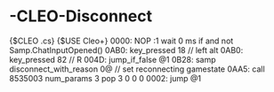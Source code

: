 # -CLEO-Disconnect
{$CLEO .cs}
{$USE Cleo+}
0000: NOP
:1
wait 0 ms
if and
not Samp.ChatInputOpened()
0AB0: key_pressed 18 // left alt
0AB0: key_pressed 82 // R
004D: jump_if_false @1
0B28: samp disconnect_with_reason 0@ // set reconnecting gamestate
0AA5: call 8535003 num_params 3 pop 3 0 0 0
0002: jump @1
